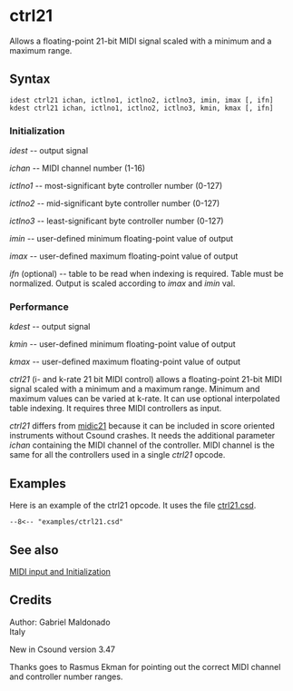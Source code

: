 <!--
id:ctrl21
category:Real-time MIDI:Input
-->
# ctrl21
Allows a floating-point 21-bit MIDI signal scaled with a minimum and a maximum range.

## Syntax
``` csound-orc
idest ctrl21 ichan, ictlno1, ictlno2, ictlno3, imin, imax [, ifn]
kdest ctrl21 ichan, ictlno1, ictlno2, ictlno3, kmin, kmax [, ifn]
```

### Initialization

_idest_ -- output signal

_ichan_ -- MIDI channel number (1-16)

_ictlno1_ -- most-significant byte controller number (0-127)

_ictlno2_ -- mid-significant byte controller number (0-127)

_ictlno3_ -- least-significant byte controller number (0-127)

_imin_ -- user-defined minimum floating-point value of output

_imax_ -- user-defined maximum floating-point value of output

_ifn_ (optional) -- table to be read when indexing is required. Table must be normalized. Output is scaled according to _imax_ and _imin_ val.

### Performance

_kdest_ -- output signal

_kmin_ -- user-defined minimum floating-point value of output

_kmax_ -- user-defined maximum floating-point value of output

_ctrl21_ (i- and k-rate 21 bit MIDI control) allows a floating-point 21-bit MIDI signal scaled with a minimum and a maximum range. Minimum and maximum values can be varied at k-rate. It can use optional interpolated table indexing. It requires three MIDI controllers as input.

_ctrl21_ differs from [midic21](../../opcodes/midic21) because it can be included in score oriented instruments without Csound crashes. It needs the additional parameter _ichan_ containing the MIDI channel of the controller. MIDI channel is the same for all the controllers used in a single _ctrl21_ opcode.

## Examples

Here is an example of the ctrl21 opcode. It uses the file [ctrl21.csd](../../examples/ctrl21.csd).

``` csound-csd title="Example of the ctrl21 opcode." linenums="1"
--8<-- "examples/ctrl21.csd"
```

## See also

[MIDI input and Initialization](../../midi/input)

## Credits

Author: Gabriel Maldonado<br>
Italy<br>

New in Csound version 3.47

Thanks goes to Rasmus Ekman for pointing out the correct MIDI channel and controller number ranges.
